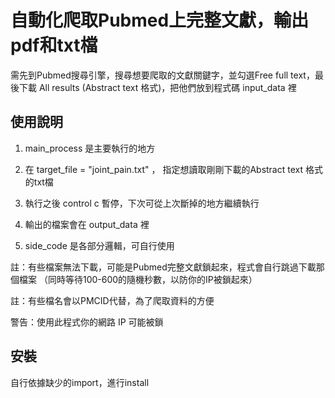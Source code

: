 
# 自動化爬取Pubmed上完整文獻，輸出pdf和txt檔
需先到Pubmed搜尋引擎，搜尋想要爬取的文獻關鍵字，並勾選Free full text，最後下載 All results (Abstract text 格式)，把他們放到程式碼 input_data 裡


## 使用說明
1. main_process 是主要執行的地方

2. 在 target_file = "joint_pain.txt" ， 指定想讀取剛剛下載的Abstract text 格式的txt檔

3. 執行之後 control c 暫停，下次可從上次斷掉的地方繼續執行

4. 輸出的檔案會在 output_data 裡

5. side_code 是各部分邏輯，可自行使用

註：有些檔案無法下載，可能是Pubmed完整文獻鎖起來，程式會自行跳過下載那個檔案
（同時等待100-600的隨機秒數，以防你的IP被鎖起來）

註：有些檔名會以PMCID代替，為了爬取資料的方便

警告：使用此程式你的網路 IP 可能被鎖

## 安裝

自行依據缺少的import，進行install
